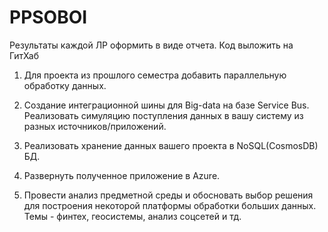 # PPSOBOI


Результаты каждой ЛР оформить в виде отчета. Код выложить на ГитХаб
1. Для проекта из прошлого семестра добавить параллельную обработку данных. 

2. Создание интеграционной шины для Big-data на базе Service Bus. Реализовать симуляцию поступления данных в вашу систему из разных источников/приложений.

3. Реализовать хранение данных вашего проекта в NoSQL(CosmosDB) БД.

4. Развернуть полученное приложение в Azure. 

5. Провести анализ предметной среды и обосновать выбор решения для построения некоторой платформы обработки больших данных. Темы - финтех, геосистемы, анализ соцсетей и тд.
